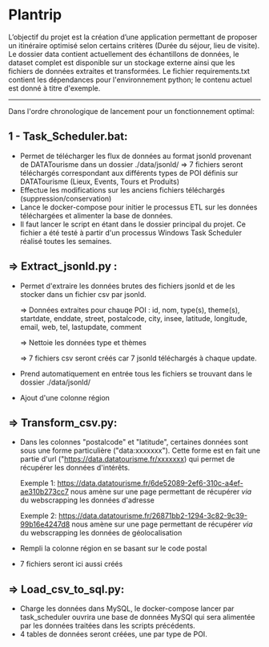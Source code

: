 # Plantrip
L’objectif du projet est la création d’une application permettant de proposer un itinéraire optimisé selon certains critères (Durée du séjour, lieu de visite).
Le dossier data contient actuellement des échantillons de données, le dataset complet est disponible sur un stockage externe ainsi que les fichiers de données extraites et transformées.
Le fichier requirements.txt contient les dépendances pour l'environnement python; le contenu actuel est donné à titre d'exemple.

---------------------------------------------------------------------------------------------------------------------
Dans l'ordre chronologique de lancement pour un fonctionnement optimal:
  
## 1 - Task_Scheduler.bat:
  - Permet de télécharger les flux de données au format jsonld provenant de DATATourisme dans un dossier ./data/jsonld/
		=> 7 fichiers seront téléchargés correspondant aux différents types de POI définis sur DATATourisme (Lieux, Events, Tours et Produits)
  - Effectue les modifications sur les anciens fichiers téléchargés (suppression/conservation)
  - Lance le docker-compose pour initier le processus ETL sur les données téléchargées et alimenter la base de données.
  - Il faut lancer le script en étant dans le dossier principal du projet. Ce fichier a été testé à partir d'un processus Windows Task Scheduler réalisé toutes les semaines.
  
## => Extract_jsonld.py :
  - Permet d'extraire les données brutes des fichiers jsonld et de les stocker dans un fichier csv par jsonld.
    
  	=> Données extraites pour chauqe POI : id, nom, type(s), theme(s), startdate, enddate, street, postalcode, city, insee, latitude, longitude, email, web, tel, lastupdate, comment

	=> Nettoie les données type et thèmes

  	=> 7 fichiers csv seront créés car 7 jsonld téléchargés à chaque update.
  - Prend automatiquement en entrée tous les fichiers se trouvant dans le dossier ./data/jsonld/
  - Ajout d'une colonne région
  
  
## => Transform_csv.py:
  - Dans les colonnes "postalcode" et "latitude", certaines données sont sous une forme particulière ("data:xxxxxxx"). Cette forme est en fait une partie d'url ("https://data.datatourisme.fr/xxxxxxx) qui permet de récupérer les données d'intérêts.
    
 	  Exemple 1: https://data.datatourisme.fr/6de52089-2ef6-310c-a4ef-ae310b273cc7 nous amène sur une page permettant de récupérer _via_ du webscrapping les données d'adresse
    
	  Exemple 2: https://data.datatourisme.fr/26871bb2-1294-3c82-9c39-99b16e4247d8 nous amène sur une page permettant de récupérer _via_ du webscrapping les données de géolocalisation

- Rempli la colonne région en se basant sur le code postal
- 7 fichiers seront ici aussi créés 

## => Load_csv_to_sql.py:
- Charge les données dans MySQL, le docker-compose lancer par task_scheduler ouvrira une base de données MySQl qui sera alimentée par les données traitées dans les scripts précédents.
- 4 tables de données seront créées, une par type de POI.
